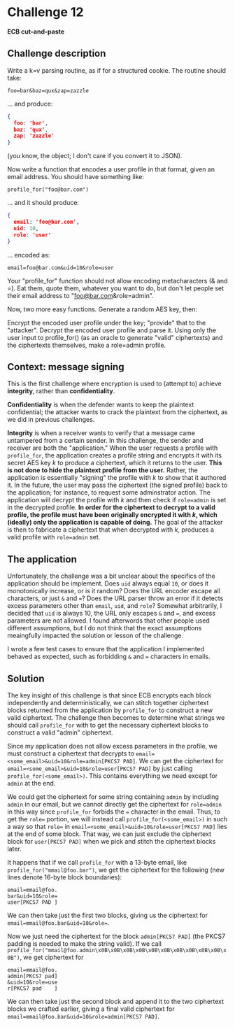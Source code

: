 # Challenge 12

**ECB cut-and-paste**

## Challenge description

Write a k=v parsing routine, as if for a structured cookie. The routine should take:

```
foo=bar&baz=qux&zap=zazzle
```

... and produce:

```json
{
  foo: 'bar',
  baz: 'qux',
  zap: 'zazzle'
}
```

(you know, the object; I don't care if you convert it to JSON).

Now write a function that encodes a user profile in that format, given an email address. You should have something like:

```
profile_for("foo@bar.com")
```

... and it should produce:

```json
{
  email: 'foo@bar.com',
  uid: 10,
  role: 'user'
}
```

... encoded as:

```
email=foo@bar.com&uid=10&role=user
```

Your "profile_for" function should not allow encoding metacharacters (& and =). Eat them, quote them, whatever you want to do, but don't let people set their email address to "foo@bar.com&role=admin".

Now, two more easy functions. Generate a random AES key, then:

Encrypt the encoded user profile under the key; "provide" that to the "attacker".
Decrypt the encoded user profile and parse it.
Using only the user input to profile_for() (as an oracle to generate "valid" ciphertexts) and the ciphertexts themselves, make a role=admin profile.

## Context: message signing

This is the first challenge where encryption is used to (attempt to) achieve **integrity**, rather than **confidentiality**.

**Confidentiality** is when the defender wants to keep the plaintext confidential; the attacker wants to crack the plaintext from the ciphertext, as we did in previous challenges.

**Integrity** is when a receiver wants to verify that a message came untampered from a certain sender. In this challenge, the sender and receiver are both the "application." When the user requests a profile with `profile_for`, the application creates a profile string and encrypts it with its secret AES key $k$ to produce a ciphertext, which it returns to the user. **This is not done to hide the plaintext profile from the user.** Rather, the application is essentially "signing" the profile with $k$ to show that it authored it. In the future, the user may pass the ciphertext (the signed profile) back to the application; for instance, to request some adminstrator action. The application will decrypt the profile with $k$ and then check if `role=admin` is set in the decrypted profile. **In order for the ciphertext to decrypt to a valid profile, the profile must have been originally encrypted it with $k$, which (ideally) only the application is capable of doing.** The goal of the attacker is then to fabricate a ciphertext that when decrypted with $k$, produces a valid profile with `role=admin` set.

<!-- From the application's point of view, this ciphertext would -->

<!-- This would allow the attacker to pretend as though they previously obtained a signed profile with `role=admin` from the application and thus preform . -->

## The application

Unfortunately, the challenge was a bit unclear about the specifics of the application should be implement. Does `uid` always equal `10`, or does it monotonically increase, or is it random? Does the URL encoder escape all characters, or just `&` and `=`? Does the URL parser throw an error if it detects excess parameters other than `email`, `uid`, and `role`? Somewhat arbitrarily, I decided that `uid` is always 10, the URL only escapes `&` and `=`, and excess parameters are not allowed. I found afterwords that other people used different assumptions, but I do not think that the exact assumptions meaingfully impacted the solution or lesson of the challenge.

I wrote a few test cases to ensure that the application I implemented behaved as expected, such as forbidding `&` and `=` characters in emails.

## Solution

The key insight of this challenge is that since ECB encrypts each block independently and deterministically, we can stitch together ciphertext blocks returned from the application by `profile_for` to construct a new valid ciphertext. The challenge then becomes to determine what strings we should call `profile_for` with to get the necessary ciphertext blocks to construct a valid "admin" ciphertext.

Since my application does not allow excess parameters in the profile, we must construct a ciphertext that decrypts to `email=<some_email>&uid=10&role=admin[PKCS7 PAD]`. We can get the ciphertext for `email=<some_email>&uid=10&role=user[PKCS7 PAD]` by just calling `profile_for(<some_email>)`. This contains everything we need except for `admin` at the end.

We could get the ciphertext for some string containing `admin` by including `admin` in our email, but we cannot directly get the ciphertext for `role=admin` in this way since `profile_for` forbids the `=` character in the email. Thus, to get the `role=` portion, we will instead call `profile_for(<some_email>)` in such a way so that `role=` in `email=<some_email>&uid=10&role=user[PKCS7 PAD]` lies at the end of some block. That way, we can just exclude the ciphertext block for `user[PKCS7 PAD]` when we pick and stitch the ciphertext blocks later.

It happens that if we call `profile_for` with a 13-byte email, like `profile_for("mmail@foo.bar")`, we get the ciphertext for the following (new lines denote 16-byte block boundaries):

```
email=mmail@foo.
bar&uid=10&role=
user[PKCS7 PAD ]
```

We can then take just the first two blocks, giving us the ciphertext for `email=mmail@foo.bar&uid=10&role=`.

Now we just need the ciphertext for the block `admin[PKCS7 PAD]` (the PKCS7 padding is needed to make the string valid). If we call `profile_for("mmail@foo.admin\x0B\x0B\x0B\x0B\x0B\x0B\x0B\x0B\x0B\x0B\x0B")`, we get ciphertext for

```
email=mmail@foo. 
admin[PKCS7 pad]
&uid=10&role=use
r[PKCS7 pad    ]
```

We can then take just the second block and append it to the two ciphertext blocks we crafted earlier, giving a final valid ciphertext for `email=mmail@foo.bar&uid=10&role=admin[PKCS7 PAD]`.